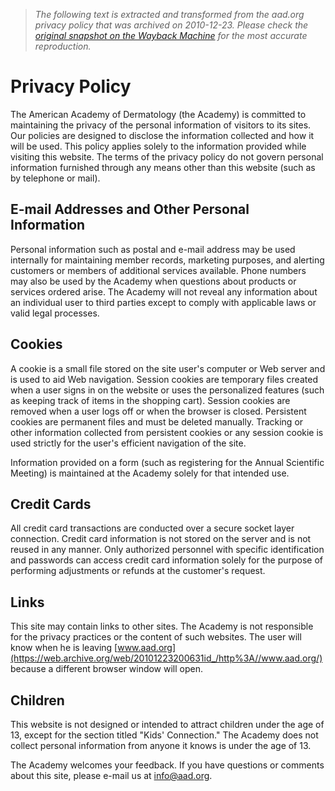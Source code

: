 > *The following text is extracted and transformed from the aad.org privacy policy that was archived on 2010-12-23. Please check the [original snapshot on the Wayback Machine](https://web.archive.org/web/20101223200631id_/http%3A//www.aad.org/site/privacy.html) for the most accurate reproduction.*

# Privacy Policy

The American Academy of Dermatology (the Academy) is committed to maintaining the privacy of the personal information of visitors to its sites. Our policies are designed to disclose the information collected and how it will be used. This policy applies solely to the information provided while visiting this website. The terms of the privacy policy do not govern personal information furnished through any means other than this website (such as by telephone or mail). 

## E-mail Addresses and Other Personal Information 

Personal information such as postal and e-mail address may be used internally for maintaining member records, marketing purposes, and alerting customers or members of additional services available. Phone numbers may also be used by the Academy when questions about products or services ordered arise. The Academy will not reveal any information about an individual user to third parties except to comply with applicable laws or valid legal processes. 

## Cookies 

A cookie is a small file stored on the site user's computer or Web server and is used to aid Web navigation. Session cookies are temporary files created when a user signs in on the website or uses the personalized features (such as keeping track of items in the shopping cart). Session cookies are removed when a user logs off or when the browser is closed. Persistent cookies are permanent files and must be deleted manually. Tracking or other information collected from persistent cookies or any session cookie is used strictly for the user's efficient navigation of the site. 

Information provided on a form (such as registering for the Annual Scientific Meeting) is maintained at the Academy solely for that intended use. 

## Credit Cards 

All credit card transactions are conducted over a secure socket layer connection. Credit card information is not stored on the server and is not reused in any manner. Only authorized personnel with specific identification and passwords can access credit card information solely for the purpose of performing adjustments or refunds at the customer's request. 

## Links 

This site may contain links to other sites. The Academy is not responsible for the privacy practices or the content of such websites. The user will know when he is leaving [www.aad.org](https://web.archive.org/web/20101223200631id_/http%3A//www.aad.org/) because a different browser window will open. 

## Children 

This website is not designed or intended to attract children under the age of 13, except for the section titled "Kids' Connection." The Academy does not collect personal information from anyone it knows is under the age of 13. 

The Academy welcomes your feedback. If you have questions or comments about this site, please e-mail us at [info@aad.org](mailto:info@aad.org). 
